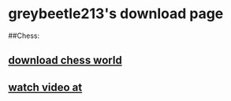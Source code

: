 # greybeetle213's download page

##Chess:
## [download chess world](https://github.com/greybeetle213/greybeetle213.github.io/raw/master/chess.zip)
## [watch video at](dummy.com)
